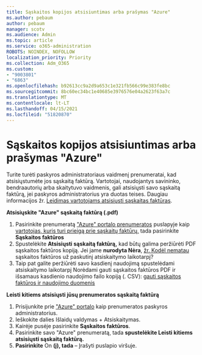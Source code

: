 ```yaml
---
title: Sąskaitos kopijos atsisiuntimas arba prašymas "Azure"
ms.author: pebaum
author: pebaum
manager: scotv
ms.audience: Admin
ms.topic: article
ms.service: o365-administration
ROBOTS: NOINDEX, NOFOLLOW
localization_priority: Priority
ms.collection: Adm_O365
ms.custom:
- "9003801"
- "6863"
ms.openlocfilehash: b92613cc9a2d9a653c1e321fb566c99e383fe8bc
ms.sourcegitcommit: 8bc60ec34bc1e40685e3976576e04a2623f63a7c
ms.translationtype: MT
ms.contentlocale: lt-LT
ms.lasthandoff: 04/15/2021
ms.locfileid: "51820870"
---
```

# <a name="download-or-request-a-copy-of-my-bill-in-azure"></a>Sąskaitos kopijos atsisiuntimas arba prašymas "Azure"

Turite turėti paskyros administratoriaus vaidmenį prenumeratai, kad atsisiųstumėte jos sąskaitą faktūrą. Vartotojai, naudojantys savininko, bendraautorių arba skaitytuvo vaidmenis, gali atsisiųsti savo sąskaitą faktūrą, jei paskyros administratorius yra duotas teises. Daugiau informacijos žr. [Leidimas vartotojams atsisiųsti sąskaitas faktūras](https://docs.microsoft.com/azure/cost-management-billing/manage/manage-billing-access#opt-in).

**Atsisiųskite "Azure" sąskaitą faktūrą (.pdf)**

1. Pasirinkite prenumeratą ["Azure" portalo prenumeratos](https://portal.azure.com/#blade/Microsoft_Azure_Billing/SubscriptionsBlade) puslapyje kaip [vartotojas, kuris turi prieigą prie sąskaitų faktūrų,](https://docs.microsoft.com/azure/cost-management-billing/manage/manage-billing-access?WT.mc_id=Portal-Microsoft_Azure_Support) tada pasirinkite **Sąskaitos faktūros**
2. Spustelėkite **Atsisiųsti sąskaitą faktūrą,** kad būtų galima peržiūrėti PDF sąskaitos faktūros kopiją. Jei jame **nurodyta Nėra**, [žr. Kodėl nematau](https://docs.microsoft.com/azure/cost-management-billing/manage/download-azure-invoice-daily-usage-date?WT.mc_id=Portal-Microsoft_Azure_Support#noinvoice) sąskaitos faktūros už paskutinį atsiskaitymo laikotarpį?
3. Taip pat galite peržiūrėti savo kasdienį naudojimą spustelėdami atsiskaitymo laikotarpį Norėdami gauti sąskaitos faktūros PDF ir išsamaus kasdienio naudojimo failo kopiją (. CSV): [gauti sąskaitos faktūros ir naudojimo duomenis](https://docs.microsoft.com/azure/cost-management-billing/manage/download-azure-invoice-daily-usage-date?WT.mc_id=Portal-Microsoft_Azure_Support)  

**Leisti kitiems atsisiųsti jūsų prenumeratos sąskaitą faktūrą**

1. Prisijunkite prie ["Azure" portalo](https://portal.azure.com/) kaip prenumeratos paskyros administratorius.
2. Ieškokite dalies Išlaidų valdymas + Atsiskaitymas.
3. Kairėje pusėje pasirinkite **Sąskaitos faktūros**.
4. Pasirinkite savo "Azure" prenumeratą, tada **spustelėkite Leisti kitiems atsisiųsti sąskaitą faktūrą.**
5. **Pasirinkite** On **(į), tada** – Įrašyti puslapio viršuje.
